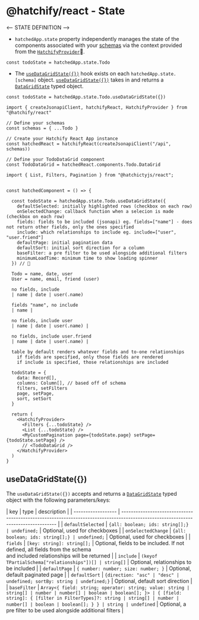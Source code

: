 # @hatchify/react - State

<-- STATE DEFINITION -->

- `hatchedApp.state` property independently manages the state of the components associated with your [schemas](../schema/README.md) via the context provided from the [`HatchifyProvider`](./components.md#hatchify-provider)🛑.

`const todoState = hatchedApp.state.Todo`

- The [`useDataGridState({})`](#useDataGridState) hook exists on each `hatchedApp.state.[schema]` object. [`useDataGridState({})`](#useDataGridState) takes in and returns a [`DataGridState`](./types.md#datagridstate) typed object.

`const todoState = hatchedApp.state.Todo.useDataGridState({})`

```tsx
import { createJsonapiClient, hatchifyReact, HatchifyProvider } from "@hatchify/react"

// Define your schemas
const schemas = { ...Todo }

// Create your Hatchify React App instance
const hatchedReact = hatchifyReact(createJsonapiClient("/api", schemas))

// Define your TodoDataGrid component
const TodoDataGrid = hatchedReact.components.Todo.DataGrid

import { List, Filters, Pagination } from "@hatchictyjs/react";


const hatchedComponent = () => {

  const todoState = hatchedApp.state.Todo.useDataGridState({
    defaultSelected: initially highlighted rows (checkbox on each row)
    onSelectedChange: callback function when a selecion is made (checkbox on each row)
    fields: fields to be included (jsonapi) eg. fields=["name"] - does not return other fields, only the ones specified
    include: which relationships to include eg. include=["user", "user.friend"] 
    defaultPage: initial pagination data
    defaultSort: initial sort direction for a column
    baseFilter: a pre filter to be used alongside additional filters
    minimumLoadTime: minimum time to show loading spinner
  }) // 👀

  Todo = name, date, user
  User = name, email, friend (user)

  no fields, include
  | name | date | user(.name)

  fields "name", no include
  | name |

  no fields, include user
  | name | date | user(.name) |
  
  no fields, include user.friend
  | name | date | user(.name) |

  table by default renders whatever fields and to-one relationships
    if fields are specified, only those fields are rendered
    if include is specified, those relationships are included

  todoState = {
    data: Record[],
    columns: Column[], // based off of schema
    filters, setFilters
    page, setPage,
    sort, setSort
  }

  return (
    <HatchifyProvider>
      <Filters {...todoState} />
      <List {...todoState} />
      <MyCustomPagination page={todoState.page} setPage={todoState.setPage} />
      // <TodoDataGrid />
    </HatchifyProvider>
  )
}
```

## useDataGridState({})

The `useDataGridState({})` accepts and returns a [`DataGridState`](./types.md#datagridstate) typed object with the following parameters/keys:

| key                | type                                                  | description                                                               |
| ------------------ | --------------------------------------------------------------------------------------------------------------------------------- |
| `defaultSelected`  |   `{all: boolean; ids: string[];} | undefined;`                                                 | Optional, used for checkboxes                                            |
| `onSelectedChange` |  `{all: boolean; ids: string[];} | undefined;`                                                      | Optional, used for checkboxes                                            |
| `fields`           |    `[key: string]: string[];`                                                    | Optional, fields to be included. If not <br> defined, all fields from the schema <br> and included relationships will be returned |
| `include`          |     `(keyof TPartialSchema["relationships"])[] | string[]`                                                   | Optional, relationships to be included                                   |
| `defaultPage`      |      `{ number: number; size: number; }`                                                  | Optional, default paginated page                                         |
| `defaultSort`      |          `{direction: "asc" | "desc" | undefined;
    sortBy: string | undefined;}`                                              | Optional, default sort direction                                         |
| `baseFilter`       |      `Array<{
    field: string;
    operator: string;
    value: string | string[] | number | number[] | boolean | boolean[];
}> | {
    [field: string]: {
        [filter in FilterTypes]?: string | string[] | number | number[] | boolean | boolean[];
    }
 } | string | undefined` | Optional, a pre filter to be used alongside additional filters           |

